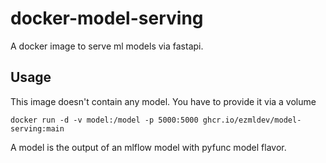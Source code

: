 # docker-model-serving
A docker image to serve ml models via fastapi.


## Usage
This image doesn't contain any model. You have to provide it via a volume
```
docker run -d -v model:/model -p 5000:5000 ghcr.io/ezmldev/model-serving:main 

```

A model is the output of an mlflow model with pyfunc model flavor.


